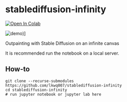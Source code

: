 # stablediffusion-infinity


[![Open In Colab](https://colab.research.google.com/assets/colab-badge.svg)](https://colab.research.google.com/github/lkwq007/stablediffusion-infinity/blob/master/stablediffusion_infinity_colab.ipynb)

![demo](demo.gif))]

Outpainting with Stable Diffusion on an infinite canvas

It is recommended run the notebook on a local server. 

## How-to

```
git clone --recurse-submodules https://github.com/lkwq007/stablediffusion-infinity
cd stablediffusion-infinity
# run jupyter notebook or jupyter lab here
```